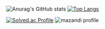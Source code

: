 ![Anurag's GitHub stats](https://github-readme-stats.vercel.app/api?username=ChaRob&show_icons=true&theme=blue-green&count_private=true&include_all_commits=true)
[![Top Langs](https://github-readme-stats.vercel.app/api/top-langs/?username=ChaRob&hide=ShaderLab)](https://github.com/anuraghazra/github-readme-stats)

[![Solved.ac Profile](http://mazassumnida.wtf/api/v2/generate_badge?boj=how8160)](https://solved.ac/how8160/)
![mazandi profile](http://mazandi.herokuapp.com/api?handle=how8160&theme=warm)
